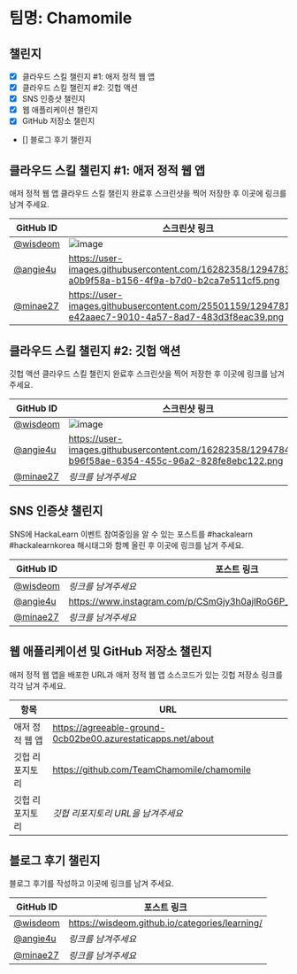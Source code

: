 # 팀명: Chamomile #

## 챌린지 ##

* [x] 클라우드 스킬 챌린지 #1: 애저 정적 웹 앱
* [x] 클라우드 스킬 챌린지 #2: 깃헙 액션
* [x] SNS 인증샷 챌린지
* [x] 웹 애플리케이션 챌린지
* [x] GitHub 저장소 챌린지
* [] 블로그 후기 챌린지


## 클라우드 스킬 챌린지 #1: 애저 정적 웹 앱 ##

애저 정적 웹 앱 클라우드 스킬 챌린지 완료후 스크린샷을 찍어 저장한 후 이곳에 링크를 남겨 주세요.

| GitHub ID | 스크린샷 링크 |
| --------- | ------------- |
| [@wisdeom](https://github.com/wisdeom) | ![image](https://user-images.githubusercontent.com/37167493/129477587-ac3bc627-39d6-4107-9135-ad2739bad34c.png) |
| [@angie4u](https://github.com/angie4u) | https://user-images.githubusercontent.com/16282358/129478393-a0b9f58a-b156-4f9a-b7d0-b2ca7e511cf5.png |
| [@minae27](https://github.com/minae27) | https://user-images.githubusercontent.com/25501159/129478132-e42aaec7-9010-4a57-8ad7-483d3f8eac39.png |


## 클라우드 스킬 챌린지 #2: 깃헙 액션 ##

깃헙 액션 클라우드 스킬 챌린지 완료후 스크린샷을 찍어 저장한 후 이곳에 링크를 남겨 주세요.

| GitHub ID | 스크린샷 링크 |
| --------- | ------------- |
| [@wisdeom](https://github.com/wisdeom) | ![image](https://user-images.githubusercontent.com/37167493/129477622-dbbb027d-4a93-4400-ac5b-4ae16a74bcc5.png)|
| [@angie4u](https://github.com/angie4u) | https://user-images.githubusercontent.com/16282358/129478419-b96f58ae-6354-455c-96a2-828fe8ebc122.png |
| [@minae27](https://github.com/minae27) | *링크를 남겨주세요* |



## SNS 인증샷 챌린지 ##

SNS에 HackaLearn 이벤트 참여중임을 알 수 있는 포스트를 #hackalearn #hackalearnkorea 해시태그와 함꼐 올린 후 이곳에 링크를 남겨 주세요.

| GitHub ID | 포스트 링크 |
| --------- | ------------- |
| [@wisdeom](https://github.com/wisdeom) | *링크를 남겨주세요* |
| [@angie4u](https://github.com/angie4u) | https://www.instagram.com/p/CSmGjy3h0ajIRoG6P_B9qa0t6FF6gzj7bHp6HU0/ |
| [@minae27](https://github.com/minae27) | *링크를 남겨주세요* |



## 웹 애플리케이션 및 GitHub 저장소 챌린지 ##

애저 정적 웹 앱을 배포한 URL과 애저 정적 웹 앱 소스코드가 있는 깃헙 저장소 링크를 각각 남겨 주세요.

| 항목            | URL                                |
| --------------- | ---------------------------------- |
| 애저 정적 웹 앱 | https://agreeable-ground-0cb02be00.azurestaticapps.net/about |
| 깃헙 리포지토리 | https://github.com/TeamChamomile/chamomile |
| 깃헙 리포지토리 | *깃헙 리포지토리 URL을 남겨주세요* |


## 블로그 후기 챌린지 ##

블로그 후기를 작성하고 이곳에 링크를 남겨 주세요.

| GitHub ID | 포스트 링크 |
| --------- | ------------- |
| [@wisdeom](https://github.com/wisdeom) | https://wisdeom.github.io/categories/learning/ |
| [@angie4u](https://github.com/angie4u) | *링크를 남겨주세요* |
| [@minae27](https://github.com/minae27) | *링크를 남겨주세요* |

